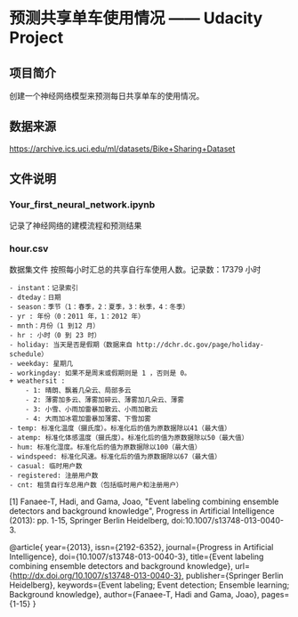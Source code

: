 # 预测共享单车使用情况 —— Udacity Project

## 项目简介
创建一个神经网络模型来预测每日共享单车的使用情况。

## 数据来源
https://archive.ics.uci.edu/ml/datasets/Bike+Sharing+Dataset

## 文件说明

### Your_first_neural_network.ipynb
记录了神经网络的建模流程和预测结果

### hour.csv
数据集文件
按照每小时汇总的共享自行车使用人数。记录数：17379 小时

	- instant：记录索引
	- dteday：日期
	- season：季节（1：春季，2：夏季，3：秋季，4：冬季）
	- yr : 年份（0：2011 年，1：2012 年）
	- mnth：月份（1 到12 月）
	- hr : 小时（0 到 23 时）
	- holiday: 当天是否是假期（数据来自 http://dchr.dc.gov/page/holiday-schedule）
	- weekday: 星期几
	- workingday: 如果不是周末或假期则是 1 ，否则是 0。
	+ weathersit : 
		- 1: 晴朗、飘着几朵云、局部多云
		- 2: 薄雾加多云、薄雾加碎云、薄雾加几朵云、薄雾
		- 3: 小雪、小雨加雷暴加散云、小雨加散云
		- 4: 大雨加冰雹加雷暴加薄雾、下雪加雾
	- temp: 标准化温度（摄氏度）。标准化后的值为原数据除以41（最大值）
	- atemp: 标准化体感温度（摄氏度）。标准化后的值为原数据除以50（最大值）
	- hum: 标准化湿度。标准化后的值为原数据除以100（最大值）
	- windspeed: 标准化风速。标准化后的值为原数据除以67（最大值）
	- casual: 临时用户数
	- registered: 注册用户数
	- cnt: 租赁自行车总用户数（包括临时用户和注册用户）


[1] Fanaee-T, Hadi, and Gama, Joao, "Event labeling combining ensemble detectors and background knowledge", Progress in Artificial Intelligence (2013): pp. 1-15, Springer Berlin Heidelberg, doi:10.1007/s13748-013-0040-3.

@article{
	year={2013},
	issn={2192-6352},
	journal={Progress in Artificial Intelligence},
	doi={10.1007/s13748-013-0040-3},
	title={Event labeling combining ensemble detectors and background knowledge},
	url={http://dx.doi.org/10.1007/s13748-013-0040-3},
	publisher={Springer Berlin Heidelberg},
	keywords={Event labeling; Event detection; Ensemble learning; Background knowledge},
	author={Fanaee-T, Hadi and Gama, Joao},
	pages={1-15}
}

